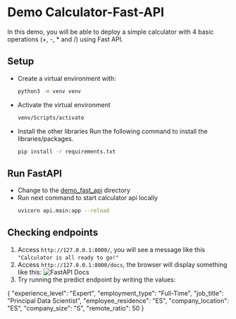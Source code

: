 # Demo Calculator-Fast-API
In this demo, you will be able to deploy a simple calculator with 4 basic operations (+, -, * and /) using Fast API.

## Setup
* Create a virtual environment with:
    ```bash
    python3 -m venv venv
    ```

* Activate the virtual environment
    ```bash
    venv/Scripts/activate
    ```

* Install the other libraries
Run the following command to install the libraries/packages.
    ```bash
    pip install -r requirements.txt
    ```

## Run FastAPI

* Change to the [demo_fast_api](.) directory
* Run next command to start calculator api locally 
    ```bash
    uvicorn api.main:app --reload
    ```

## Checking endpoints
1. Access `http://127.0.0.1:8000/`, you will see a message like this `"Calculator is all ready to go!"`
2. Access `http://127.0.0.1:8000/docs`, the browser will display something like this:
    ![FastAPI Docs](./imgs/fast-api-docs.png)
3. Try running the predict endpoint by writing the values: 

{
  "experience_level": "Expert",
  "employment_type": "Full-Time",
  "job_title": "Principal Data Scientist",
  "employee_residence": "ES",
  "company_location": "ES",
  "company_size": "S",
  "remote_ratio": 50
}